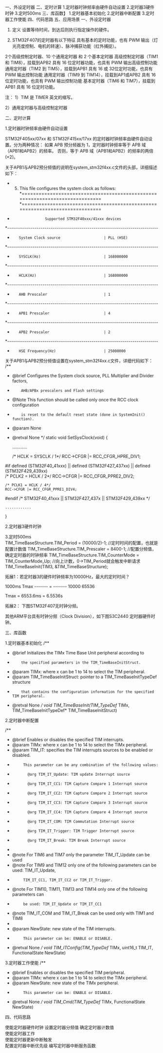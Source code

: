 
一、外设定时器
二、定时计算
1.定时器时钟频率由硬件自动设置
2.定时器3硬件时钟
3.定时500ms
三、库函数】
1.定时器基本初始化
2.定时器中断配置
3.定时器工作使能
四、代码思路
五、应用场景
一、外设定时器
1. 定义
设置等待时间，到达后则执行指定操作的硬件。

2. STM32F407的定时器有以下特征
具有基本的定时功能，也有 PWM 输出（灯光亮度控制、电机的转速）、脉冲捕获功能（红外捕捉）。

2个高级控制定时器、10 个通用定时器 和 2 个基本定时器
高级控制定时器（TIM1 和 TIM8），挂载到APB2
具有 16 位定时器功能，也具有 PWM 输出高级控制功能
通用定时器（TIM2 到 TIM5），挂载到APB1
具有 16 或 32位定时功能，也具有 PWM 输出控制功能
通用定时器（TIM9 到 TIM14），挂载到AP1或APB2
具有 16 位定时功能，也具有 PWM 输出控制功能
基本定时器（TIM6 和 TIM7），挂载到APB1
具有 16 位定时功能。

注：
1）TIM 是 TIMER 英文的缩写。

2）通用定时器与高级控制定时器


二、定时计算

1.定时器时钟频率由硬件自动设置

STM32F405xx/07xx 和 STM32F415xx/17xx 的定时器时钟频率由硬件自动设置。分为两种情况：
如果 APB 预分频器为 1，定时器时钟频率等于 APB 域（APB1和APB2）的频率。
否则，等于 APB 域（APB1和APB2）的频率的两倍 (×2)。

关于APB1与APB2预分频值的说明在system_stm32f4xx.c文件的头部，详细描述如下：

  * 5. This file configures the system clock as follows:
  *=============================================================================
  *=============================================================================
  *                    Supported STM32F40xxx/41xxx devices
  *-----------------------------------------------------------------------------
  *        System Clock source                    | PLL (HSE)
  *-----------------------------------------------------------------------------
  *        SYSCLK(Hz)                             | 168000000
  *-----------------------------------------------------------------------------
  *        HCLK(Hz)                               | 168000000
  *-----------------------------------------------------------------------------
  *        AHB Prescaler                          | 1
  *-----------------------------------------------------------------------------
  *        APB1 Prescaler                         | 4
  *-----------------------------------------------------------------------------
  *        APB2 Prescaler                         | 2
  *-----------------------------------------------------------------------------
  *        HSE Frequency(Hz)                      | 25000000



关于APB1与APB2预分频值设置在system_stm32f4xx.c文件，详细代码如下：
/**
  * @brief  Configures the System clock source, PLL Multiplier and Divider factors, 
  *         AHB/APBx prescalers and Flash settings
  * @Note   This function should be called only once the RCC clock configuration  
  *         is reset to the default reset state (done in SystemInit() function).   
  * @param  None
  * @retval None
  */
static void SetSysClock(void)
{

	............

    /* HCLK = SYSCLK / 1*/
    RCC->CFGR |= RCC_CFGR_HPRE_DIV1;

#if defined (STM32F40_41xxx) || defined (STM32F427_437xx) || defined (STM32F429_439xx)      
    /* PCLK2 = HCLK / 2*/
    RCC->CFGR |= RCC_CFGR_PPRE2_DIV2;
    
    /* PCLK1 = HCLK / 4*/
    RCC->CFGR |= RCC_CFGR_PPRE1_DIV4;
#endif /* STM32F40_41xxx || STM32F427_437x || STM32F429_439xx */

	............
}

2.定时器3硬件时钟

3.定时500ms	
	TIM_TimeBaseStructure.TIM_Period = (10000/2)-1;			//定时时间的配置，也就是配置计数值
	TIM_TimeBaseStructure.TIM_Prescaler = 8400-1;			//配置分频值，确定定时器的时钟频率
	TIM_TimeBaseStructure.TIM_CounterMode = TIM_CounterMode_Up;	//向上计数，0->TIM_Period就会触发中断请求
	TIM_TimeBaseInit(TIM3, &TIM_TimeBaseStructure);
	

拓展1：若定时器3的硬件时钟频率为10000Hz，最大的定时时间？

1000ms     Tmax
------- = ------- 
10000      65536

Tmax = 6553.6ms = 6.5536s
		
拓展2：
下图STM32F407无时钟分频。


其他ARM平台具有时钟分频（Clock Division），如下图S3C2440 定时器硬件时钟。


三、库函数

1.定时器基本初始化
/**
  * @brief  Initializes the TIMx Time Base Unit peripheral according to 
  *         the specified parameters in the TIM_TimeBaseInitStruct.
  * @param  TIMx: where x can be  1 to 14 to select the TIM peripheral.
  * @param  TIM_TimeBaseInitStruct: pointer to a TIM_TimeBaseInitTypeDef structure
  *         that contains the configuration information for the specified TIM peripheral.
  * @retval None
  */
void TIM_TimeBaseInit(TIM_TypeDef* TIMx, TIM_TimeBaseInitTypeDef* TIM_TimeBaseInitStruct)

2.定时器中断配置

/**
  * @brief  Enables or disables the specified TIM interrupts.
  * @param  TIMx: where x can be 1 to 14 to select the TIMx peripheral.
  * @param  TIM_IT: specifies the TIM interrupts sources to be enabled or disabled.
  *          This parameter can be any combination of the following values:
  *            @arg TIM_IT_Update: TIM update Interrupt source
  *            @arg TIM_IT_CC1: TIM Capture Compare 1 Interrupt source
  *            @arg TIM_IT_CC2: TIM Capture Compare 2 Interrupt source
  *            @arg TIM_IT_CC3: TIM Capture Compare 3 Interrupt source
  *            @arg TIM_IT_CC4: TIM Capture Compare 4 Interrupt source
  *            @arg TIM_IT_COM: TIM Commutation Interrupt source
  *            @arg TIM_IT_Trigger: TIM Trigger Interrupt source
  *            @arg TIM_IT_Break: TIM Break Interrupt source
  *  
  * @note   For TIM6 and TIM7 only the parameter TIM_IT_Update can be used
  * @note   For TIM9 and TIM12 only one of the following parameters can be used: TIM_IT_Update,
  *          TIM_IT_CC1, TIM_IT_CC2 or TIM_IT_Trigger. 
  * @note   For TIM10, TIM11, TIM13 and TIM14 only one of the following parameters can
  *          be used: TIM_IT_Update or TIM_IT_CC1   
  * @note   TIM_IT_COM and TIM_IT_Break can be used only with TIM1 and TIM8 
  *        
  * @param  NewState: new state of the TIM interrupts.
  *          This parameter can be: ENABLE or DISABLE.
  * @retval None
  */
void TIM_ITConfig(TIM_TypeDef* TIMx, uint16_t TIM_IT, FunctionalState NewState)


3.定时器工作使能
/**
  * @brief  Enables or disables the specified TIM peripheral.
  * @param  TIMx: where x can be 1 to 14 to select the TIMx peripheral.
  * @param  NewState: new state of the TIMx peripheral.
  *          This parameter can be: ENABLE or DISABLE.
  * @retval None
  */
void TIM_Cmd(TIM_TypeDef* TIMx, FunctionalState NewState)


四、代码思路

使能定时器硬件时钟
设置定时器分频值
确定定时器计数值		
使能定时器工作		
使能定时器更新中断触发				
配置定时器中断优先级
编写定时器中断服务函数


